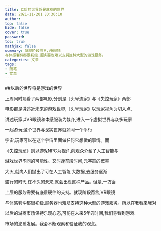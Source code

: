 ```yaml
---
title: 以后的世界将是游戏的世界
date: 2021-11-201 20:30:10
author:
top: false
hide: false
cover: true
password:
toc: true
mathjax: false
summary: 就现阶段而言,VR眼镜
与体感套件都很初级,服务器也难以支持这种大型的游戏服务。
categories: 文章
tags:
- 随笔
- 文章
---
```

##以后的世界将是游戏的世界

上周同时观看了两部电影,分别是《头号流家》与《失控玩家》两部

电影都是讲述近未来的游戏世界,《头号玩家》以玩家视角为切入点,

讲述玩家以VR眼镜和体感服装为媒介,进入一个虚拟世界与众多玩家

一起游玩,这个世界与现实世界就如同一个平行

宇宙,玩家可以在这个宇宙里面做任何它想做的事情。而

《失控玩家》则以游戏NPC为视角,向观众介绍了人工智能与

游戏世界不同的可能性。又时逢前段时间,元宇宙的概率

大火,就向人们抛出了可在人工智能,大数据,去服务逐渐

盛行的时代,在不久的未来,就会出现这种产品。但是,一方面

上层的服务需要有底层硬件的支持。就现阶段而言,VR眼镜

与体感套件都很初级,服务器也难以支持这种大型的游戏服务。所以在我看来我对

以后的游戏市场保持乐观心态,可能在未来5年的时间,我们将看到游戏

市场的澎渤发展。我会不断观察和验证我的观点。